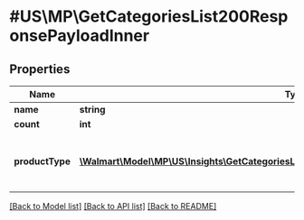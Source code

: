# #US\MP\GetCategoriesList200ResponsePayloadInner

## Properties

Name | Type | Description | Notes
------------ | ------------- | ------------- | -------------
**name** | **string** |  | [optional]
**count** | **int** |  | [optional]
**productType** | [**\Walmart\Model\MP\US\Insights\GetCategoriesList200ResponsePayloadInnerProductTypeInner[]**](GetCategoriesList200ResponsePayloadInnerProductTypeInner.md) | productType is only applicable for categories | [optional]


[[Back to Model list]](../) [[Back to API list]](../../Api/US/MP) [[Back to README]](../../README.md)
